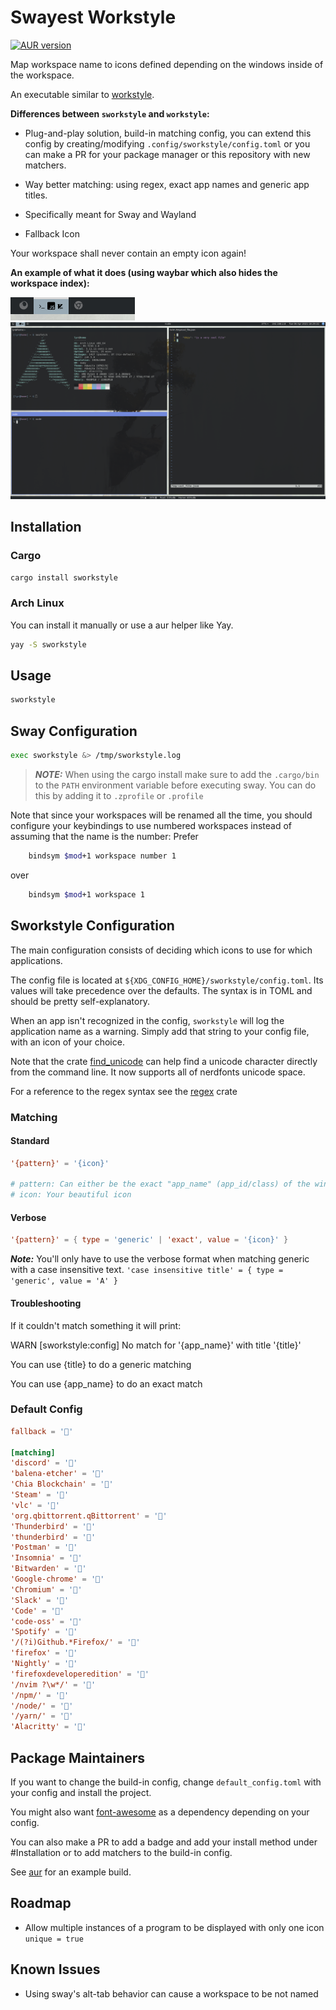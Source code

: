 # Swayest Workstyle

[![AUR version](https://img.shields.io/aur/version/sworkstyle)](https://aur.archlinux.org/packages/sworkstyle)

Map workspace name to icons defined depending on the windows inside of the workspace.

An executable similar to [workstyle](https://github.com/pierrechevalier83/workstyle).

**Differences between `sworkstyle` and `workstyle`:**

- Plug-and-play solution, build-in matching config, you can extend this config by creating/modifying `.config/sworkstyle/config.toml` or you can make a PR for your package manager or this repository with new matchers.

- Way better matching: using regex, exact app names and generic app titles.

- Specifically meant for Sway and Wayland

- Fallback Icon

Your workspace shall never contain an empty icon again!

**An example of what it does (using waybar which also hides the workspace index):**

<img src="./screenshots/bar.png">
<br />
<img src="./screenshots/desktop.png" width="1000">

## Installation

### Cargo

```bash
cargo install sworkstyle
```

### Arch Linux

You can install it manually or use a aur helper like Yay.

```bash
yay -S sworkstyle
```

## Usage

```bash
sworkstyle
```

## Sway Configuration
```bash
exec sworkstyle &> /tmp/sworkstyle.log
```
> **_NOTE:_** When using the cargo install make sure to add the `.cargo/bin` to the `PATH` environment variable before executing sway. You can do this by adding it to `.zprofile` or `.profile`

Note that since your workspaces will be renamed all the time, you should configure your keybindings to use numbered workspaces instead of assuming that the name is the number:
Prefer

```bash
    bindsym $mod+1 workspace number 1
```

over

```bash
    bindsym $mod+1 workspace 1
```

## Sworkstyle Configuration

The main configuration consists of deciding which icons to use for which applications.

The config file is located at `${XDG_CONFIG_HOME}/sworkstyle/config.toml`. Its values will take precedence over the defaults. The syntax is in TOML and should be pretty self-explanatory.

When an app isn't recognized in the config, `sworkstyle` will log the application name as a warning.
Simply add that string to your config file, with an icon of your choice.

Note that the crate [find_unicode](https://github.com/pierrechevalier83/find_unicode/) can help find a unicode character directly from the command line. It now supports all of nerdfonts unicode space.

For a reference to the regex syntax see the [regex](https://docs.rs/regex/1.5.4/regex/#syntax) crate

### Matching

#### Standard

```toml
'{pattern}' = '{icon}'

# pattern: Can either be the exact "app_name" (app_id/class) of the window or a regex string in the format of `"/{regex}/"` which will match the window "title".
# icon: Your beautiful icon
```

#### Verbose

```toml
'{pattern}' = { type = 'generic' | 'exact', value = '{icon}' }
```

_**Note:**_ You'll only have to use the verbose format when matching generic with a case insensitive text. `'case insensitive title' = { type = 'generic', value = 'A' }`

#### Troubleshooting

If it couldn't match something it will print:

WARN [sworkstyle:config] No match for '{app_name}' with title '{title}'

You can use {title} to do a generic matching

You can use {app_name} to do an exact match

### Default Config

```toml
fallback = ''

[matching]
'discord' = ''
'balena-etcher' = ''
'Chia Blockchain' = ''
'Steam' = ''
'vlc' = ''
'org.qbittorrent.qBittorrent' = ''
'Thunderbird' = ''
'thunderbird' = ''
'Postman' = ''
'Insomnia' = ''
'Bitwarden' = ''
'Google-chrome' = ''
'Chromium' = ''
'Slack' = ''
'Code' = ''
'code-oss' = ''
'Spotify' = ''
'/(?i)Github.*Firefox/' = ''
'firefox' = ''
'Nightly' = ''
'firefoxdeveloperedition' = ''
'/nvim ?\w*/' = ''
'/npm/' = ''
'/node/' = ''
'/yarn/' = ''
'Alacritty' = ''
```

## Package Maintainers

If you want to change the build-in config, change `default_config.toml` with your config and install the project.

You might also want [font-awesome](https://fontawesome.com/) as a dependency depending on your config.

You can also make a PR to add a badge and add your install method under #Installation or to add matchers to the build-in config.

See [aur](https://aur.archlinux.org/cgit/aur.git/tree/PKGBUILD?h=sworkstyle) for an example build.

## Roadmap

- Allow multiple instances of a program to be displayed with only one icon `unique = true`

## Known Issues

- Using sway's alt-tab behavior can cause a workspace to be not named
